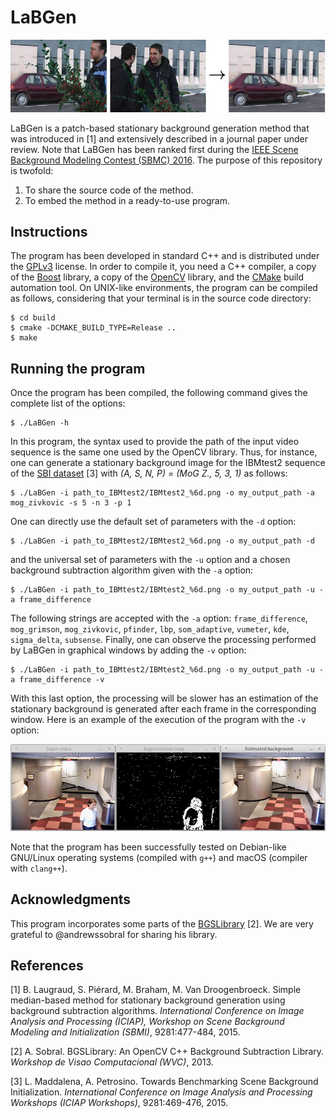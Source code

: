 # LaBGen

![Screenshot](readme/graphical-abstract.png)

LaBGen is a patch-based stationary background generation method that was introduced in [1] and extensively described in a journal paper under review. Note that LaBGen has been ranked first during the [IEEE Scene Background Modeling Contest (SBMC) 2016](http://www.scenebackgroundmodeling.net/). The purpose of this repository is twofold:

1. To share the source code of the method.
2. To embed the method in a ready-to-use program.

## Instructions

The program has been developed in standard C++ and is distributed under the [GPLv3](LICENSE) license. In order to compile it, you need a C++ compiler, a copy of the [Boost](http://www.boost.org) library, a copy of the [OpenCV](http://opencv.org) library, and the [CMake](https://cmake.org) build automation tool. On UNIX-like environments, the program can be compiled as follows, considering that your terminal is in the source code directory:

```
$ cd build
$ cmake -DCMAKE_BUILD_TYPE=Release ..
$ make
```

## Running the program

Once the program has been compiled, the following command gives the complete list of the options:

```
$ ./LaBGen -h
```

In this program, the syntax used to provide the path of the input video sequence is the same one used by the OpenCV library. Thus, for instance, one can generate a stationary background image for the IBMtest2 sequence of the [SBI dataset](http://sbmi2015.na.icar.cnr.it/SBIdataset.html) [3] with *(A, S, N, P) = (MoG Z., 5, 3, 1)* as follows:

```
$ ./LaBGen -i path_to_IBMtest2/IBMtest2_%6d.png -o my_output_path -a mog_zivkovic -s 5 -n 3 -p 1
```

One can directly use the default set of parameters with the `-d` option:

```
$ ./LaBGen -i path_to_IBMtest2/IBMtest2_%6d.png -o my_output_path -d
```

and the universal set of parameters with the `-u` option and a chosen background subtraction algorithm given with the `-a` option:

```
$ ./LaBGen -i path_to_IBMtest2/IBMtest2_%6d.png -o my_output_path -u -a frame_difference
```

The following strings are accepted with the `-a` option: `frame_difference`, `mog_grimson`, `mog_zivkovic`, `pfinder`, `lbp`, `som_adaptive`, `vumeter`, `kde`, `sigma_delta`, `subsense`. Finally, one can observe the processing performed by LaBGen in graphical windows by adding the `-v` option:

```
$ ./LaBGen -i path_to_IBMtest2/IBMtest2_%6d.png -o my_output_path -u -a frame_difference -v
```

With this last option, the processing will be slower has an estimation of the stationary background is generated after each frame in the corresponding window. Here is an example of the execution of the program with the `-v` option:

![Screenshot](readme/screenshot.png)

Note that the program has been successfully tested on Debian-like GNU/Linux operating systems (compiled with `g++`) and macOS (compiler with `clang++`).

## Acknowledgments

This program incorporates some parts of the [BGSLibrary](https://github.com/andrewssobral/bgslibrary) [2]. We are very grateful to @andrewssobral for sharing his library.

## References

[1] B. Laugraud, S. Piérard, M. Braham, M. Van Droogenbroeck. Simple median-based method for stationary background generation using background subtraction algorithms. *International Conference on Image Analysis and Processing (ICIAP), Workshop on Scene Background Modeling and Initialization (SBMI)*, 9281:477-484, 2015.

[2] A. Sobral. BGSLibrary: An OpenCV C++ Background Subtraction Library. *Workshop de Visao Computacional (WVC)*, 2013.

[3] L. Maddalena, A. Petrosino. Towards Benchmarking Scene Background Initialization. *International Conference on Image Analysis and Processing Workshops (ICIAP Workshops)*, 9281:469-476, 2015.
